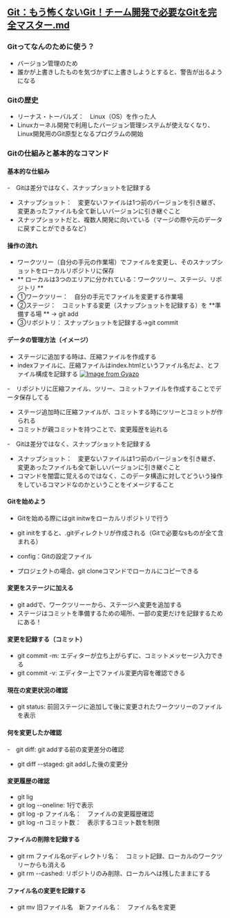 ## [Git：もう怖くないGit！チーム開発で必要なGitを完全マスター.md](https://kakukakujp.udemy.com/course/unscared_git/learn/lecture/6680104#overview)

### Gitってなんのために使う？
- バージョン管理のため
- 誰かが上書きしたものを気づかずに上書きしようとすると、警告が出るようになる

### Gitの歴史
- リーナス・トーバルズ：　Linux（OS）を作った人
- Linuxカーネル開発で利用したバージョン管理システムが使えなくなり、Linux開発用のGit原型となるプログラムの開始

### Gitの仕組みと基本的なコマンド
#### 基本的な仕組み
-　Gitは差分ではなく、スナップショットを記録する
- スナップショット：　変更ないファイルは1つ前のバージョンを引き継ぎ、変更あったファイルも全て新しいバージョンに引き継ぐこと
- スナップショットだと、複数人開発に向いている（マージの際や元のデータに戻すことができるなど）

#### 操作の流れ
- ワークツリー（自分の手元の作業場）でファイルを変更し、そのスナップショットをローカルリポジトリに保存
- ** ローカルは3つのエリアに分かれている：ワークツリー、ステージ、リポジトリ **
- ①ワークツリー：　自分の手元でファイルを変更する作業場
- ②ステージ：　コミットする変更（スナップショットを記録する）を **準備する場 ** → git add
- ③リポジトリ： スナップショットを記録する→git commit

#### データの管理方法（イメージ）
- ステージに追加する時は、圧縮ファイルを作成する
- indexファイルに、圧縮ファイルはindex.htmlというファイル名だよ、とファイル構成を記録する
[![Image from Gyazo](https://i.gyazo.com/615dcecef7c2d9e01c1ef757da946811.png)](https://gyazo.com/615dcecef7c2d9e01c1ef757da946811)

-　リポジトリに圧縮ファイル、ツリー、コミットファイルを作成することでデータ保存してる
- ステージ追加時に圧縮ファイルが、コミットする時にツリーとコミットが作られる
- コミットが親コミットを持つことで、変更履歴を辿れる

-　Gitは差分ではなく、スナップショットを記録する
- スナップショット：　変更ないファイルは1つ前のバージョンを引き継ぎ、変更あったファイルも全て新しいバージョンに引き継ぐこと
- コマンドを闇雲に覚えるのではなく、このデータ構造に対してどういう操作をしているコマンドなのかということをイメージすること

#### Gitを始めよう
- Gitを始める際にはgit initwをローカルリポジトリで行う
- git initをすると、.gitディレクトリが作成される（Gitで必要なsものが全て含まれる）
- config：Gitの設定ファイル

- プロジェクトの場合、git cloneコマンドでローカルにコピーできる

#### 変更をステージに加える
- git addで、ワークツリーーから、ステージへ変更を追加する
- ステージはコミットを準備するための場所、一部の変更だけを記録するためにある！

#### 変更を記録する（コミット）
- git commit -m: エディターが立ち上がらずに、コミットメッセージ入力できる
- git commit -v: エディター上でファイル変更内容を確認できる

#### 現在の変更状況の確認
- git status: 前回ステージに追加して後に変更されたワークツリーのファイルを表示

#### 何を変更したか確認
-　git diff: git addする前の変更差分の確認
- git diff --staged: git addした後の変更分

#### 変更履歴の確認
- git lig
- git log --oneline: 1行で表示
- git log -p ファイル名：　ファイルの変更履歴確認
- git log -n コミット数：　表示するコミット数を制限

#### ファイルの削除を記録する
- git rm ファイル名orディレクトリ名：　コミット記録、ローカルのワークツリーからも消える
- git rm --cashed: リポジトリのみ削除、ローカルへは残したままにする

#### ファイル名の変更を記録する
- git mv 旧ファイル名　新ファイル名：　ファイル名を変更

